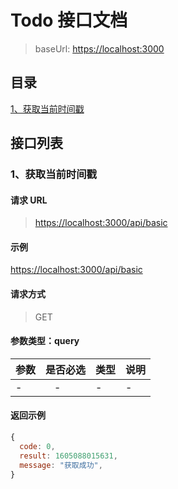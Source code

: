 # Todo 接口文档

> baseUrl: <https://localhost:3000>

## 目录

[1、获取当前时间戳](#1获取当前时间戳)

## 接口列表

### 1、获取当前时间戳

#### 请求 URL

> <https://localhost:3000/api/basic>

#### 示例

[https://localhost:3000/api/basic](https://localhost:3000/api/basic)

#### 请求方式

> GET

#### 参数类型：query

| 参数     | 是否必选 | 类型    | 说明                                              |
| :------- | :------: | :------ | :------------------------------------------------ |
| -     | -        | - | - |

#### 返回示例

```js
{
  code: 0,
  result: 1605088015631,
  message: "获取成功",
}
```
